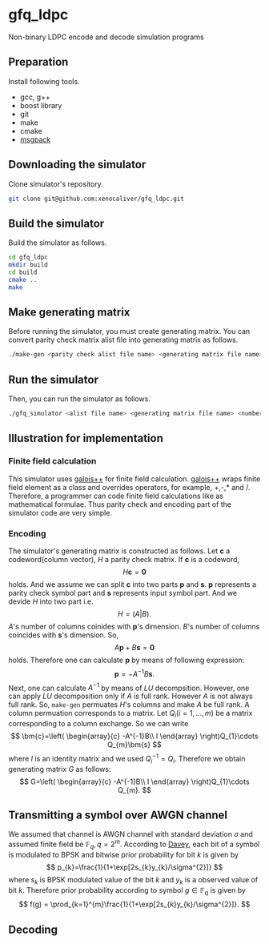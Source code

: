 # gfq_ldpc
Non-binary LDPC encode and decode simulation programs

## Preparation
Install following tools.

- gcc, g++
- boost library
- git
- make
- cmake
- [msgpack](https://github.com/msgpack/msgpack-c)

## Downloading the simulator
Clone simulator's repository.

```sh
git clone git@github.com:xenocaliver/gfq_ldpc.git
```

## Build the simulator
Build the simulator as follows.
```sh
cd gfq_ldpc
mkdir build
cd build
cmake ..
make
```
## Make generating matrix
Before running the simulator, you must create generating matrix.
You can convert parity check matrix alist file into generating matrix as follows. 
```sh
./make-gen <parity check alist file name> <generating matrix file name>
```

## Run the simulator
Then, you can run the simulator as follows.

```sh
./gfq_simulator <alist file name> <generating matrix file name> <number of transmission> <sigma for AWGN channel> <Sum-Product iteration limit>
```

## Illustration for implementation
### Finite field calculation
This simulator uses [galois++](https://github.com/wkjarosz/galois) for finite field calculation. [galois++](https://github.com/wkjarosz/galois) wraps finite field element as a class and overrides operators, for example, +,-,* and /. Therefore,
a programmer can code finite field calculations like as mathematical formulae.
Thus parity check and encoding part of the simulator code are very simple.

### Encoding
The simulator's generating matrix is constructed as follows.
Let $\bm{c}$ a codeword(column vector), $H$ a parity check matrix. If $\bm{c}$ is a codeword, 
$$
H\bm{c}=\bm{0}
$$
holds. And we assume we can split $\bm{c}$ into two parts $\bm{p}$ and $\bm{s}$. $\bm{p}$ represents a parity check symbol part and $\bm{s}$ represents input symbol part.
And we devide $H$ into two part i.e.
$$
H=\left(A\vert B\right).
$$
$A$'s number of columns coinides with $\bm{p}$'s dimension. $B$'s number of columns coincides with $\bm{s}$'s dimension. So,
$$
A\bm{p}+B\bm{s}=\bm{0}
$$
holds. Therefore one can calculate $\bm{p}$ by means of following expression:
$$
\bm{p}=-A^{-1}B\bm{s}.
$$
Next, one can calculate $A^{-1}$ by means of $LU$ decompsition. However, one can apply $LU$ decomposition only if $A$ is full rank. However $A$ is not always full rank. So, `make-gen` permuates $H$'s columns and make $A$ be full rank. A column permuation corresponds to a matrix. Let $Q_{i}(i=1,\ldots, m)$ be a matrix corresponding to a column exchange. So we can write
$$
\bm{c}=\left(
    \begin{array}{c}
    -A^{-1}B\\
    I
    \end{array}
    \right)Q_{1}\cdots Q_{m}\bm{s}
$$
where $I$ is an identity matrix and we used $Q_{i}^{-1}=Q_{i}$. Therefore we obtain generating matrix $G$ as follows:
$$
G=\left(
    \begin{array}{c}
    -A^{-1}B\\
    I
    \end{array}
    \right)Q_{1}\cdots Q_{m}.
$$

## Transmitting a symbol over AWGN channel
We assumed that channel is AWGN channel with standard deviation $\sigma$ and assumed
finite field be $\mathbb{F}_{q}, q=2^{m}$. According to [Davey](https://ieeexplore.ieee.org/document/706440), each bit of a symbol is modulated to BPSK and bitwise prior probability for bit $k$ is given by
$$
p_{k}=\frac{1}{1+\exp[2s_{k}y_{k}/\sigma^{2}]}
$$
where $s_{k}$ is BPSK modulated value of the bit $k$ and $y_{k}$ is a observed value of bit $k$. Therefore prior probability according to symbol $g\in\mathbb{F}_{q}$ is given by
$$
f(g) = \prod_{k=1}^{m}\frac{1}{1+\exp[2s_{k}y_{k}/\sigma^{2}]}.
$$

## Decoding

